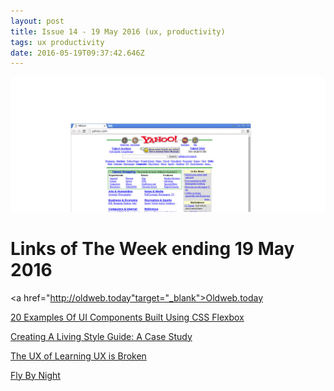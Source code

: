 ```yaml
---
layout: post
title: Issue 14 - 19 May 2016 (ux, productivity)
tags: ux productivity
date: 2016-05-19T09:37:42.646Z
---
```

![Oldweb.today](/assets/uploads/issue-14.jpg "Oldweb.today")

# Links of The Week ending 19 May 2016

<a href="http://oldweb.today"target="_blank">Oldweb.today</a>

<a href="http://bashooka.com/coding/20-examples-of-ui-components-built-using-css-flexbox/?utm_campaign=CSS%2BLayout%2BNews&amp;utm_medium=email&amp;utm_source=CSS_Layout_News_42" target="_blank">20 Examples Of UI Components Built Using CSS Flexbox</a>

<a href="https://www.smashingmagazine.com/2016/05/creating-a-living-style-guide-case-study/?utm_campaign=CSS%2BLayout%2BNews&amp;utm_medium=email&amp;utm_source=CSS_Layout_News_42" target="_blank">Creating A Living Style Guide: A Case Study</a>

<a href="https://medium.com/@danmaccarone/the-ux-of-learning-ux-is-broken-f972b27d3273#.kgaaw1yr7" target="_blank">The UX of Learning UX is Broken</a>

<a href="http://creativetime.org/projects/flybynight/" target="_blank">Fly By Night</a>